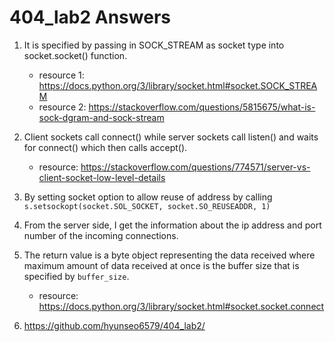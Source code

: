 # 404_lab2 Answers

1. It is specified by passing in SOCK_STREAM as socket type into socket.socket() function.
   * resource 1: https://docs.python.org/3/library/socket.html#socket.SOCK_STREAM
   * resource 2: https://stackoverflow.com/questions/5815675/what-is-sock-dgram-and-sock-stream

2. Client sockets call connect() while server sockets call listen() and waits for connect() which then calls accept().
   * resource: https://stackoverflow.com/questions/774571/server-vs-client-socket-low-level-details

3. By setting socket option to allow reuse of address by calling ```s.setsockopt(socket.SOL_SOCKET, socket.SO_REUSEADDR, 1)```

4. From the server side, I get the information about the ip address and port number of the incoming connections.

5. The return value is a byte object representing the data received where maximum amount of data received at once is the buffer size that is specified by ```buffer_size```.
   * resource: https://docs.python.org/3/library/socket.html#socket.socket.connect

6. https://github.com/hyunseo6579/404_lab2/
